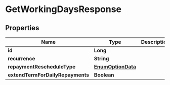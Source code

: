 # GetWorkingDaysResponse

## Properties
Name | Type | Description | Notes
------------ | ------------- | ------------- | -------------
**id** | **Long** |  |  [optional]
**recurrence** | **String** |  |  [optional]
**repaymentRescheduleType** | [**EnumOptionData**](EnumOptionData.md) |  |  [optional]
**extendTermForDailyRepayments** | **Boolean** |  |  [optional]
